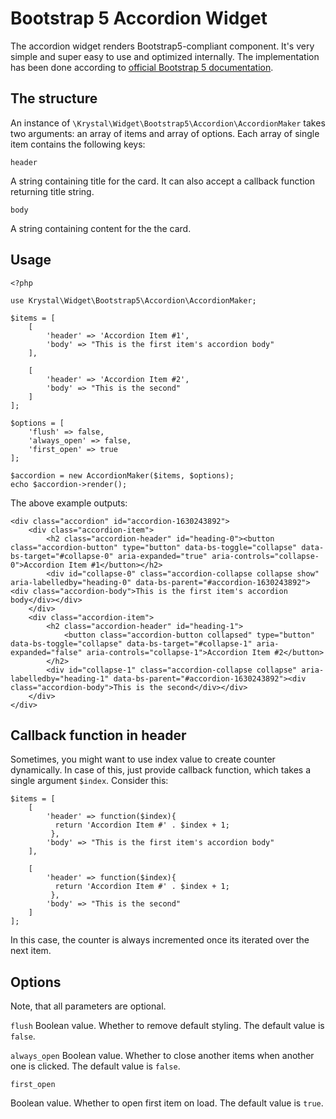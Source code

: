 Bootstrap 5 Accordion Widget
==========

The accordion widget renders Bootstrap5-compliant component. It's very simple and super easy to use and optimized internally. The implementation has been done according to [official Bootstrap 5 documentation](https://getbootstrap.com/docs/5.1/components/accordion/).

The structure
----

An instance of `\Krystal\Widget\Bootstrap5\Accordion\AccordionMaker` takes two arguments: an array of items and array of options. Each array of single item contains the following keys:

`header`

A string containing title for the card. It can also accept a callback function returning title string.

`body`

A string containing content for the the card.


Usage
----

    <?php
    
    use Krystal\Widget\Bootstrap5\Accordion\AccordionMaker;
    
    $items = [
        [
            'header' => 'Accordion Item #1',
            'body' => "This is the first item's accordion body"
        ],
    
        [
            'header' => 'Accordion Item #2',
            'body' => "This is the second"
        ]
    ];
    
    $options = [
        'flush' => false,
        'always_open' => false,
        'first_open' => true
    ];
    
    $accordion = new AccordionMaker($items, $options);
    echo $accordion->render();

The above example outputs:

    <div class="accordion" id="accordion-1630243892">
        <div class="accordion-item">
            <h2 class="accordion-header" id="heading-0"><button class="accordion-button" type="button" data-bs-toggle="collapse" data-bs-target="#collapse-0" aria-expanded="true" aria-controls="collapse-0">Accordion Item #1</button></h2>
            <div id="collapse-0" class="accordion-collapse collapse show" aria-labelledby="heading-0" data-bs-parent="#accordion-1630243892"><div class="accordion-body">This is the first item's accordion body</div></div>
        </div>
        <div class="accordion-item">
            <h2 class="accordion-header" id="heading-1">
                <button class="accordion-button collapsed" type="button" data-bs-toggle="collapse" data-bs-target="#collapse-1" aria-expanded="false" aria-controls="collapse-1">Accordion Item #2</button>
            </h2>
            <div id="collapse-1" class="accordion-collapse collapse" aria-labelledby="heading-1" data-bs-parent="#accordion-1630243892"><div class="accordion-body">This is the second</div></div>
        </div>
    </div>

Callback function in header
-----
Sometimes, you might want to use index value to create counter dynamically. In case of this, just provide callback function, which takes a single argument `$index`. Consider this:

    $items = [
        [
            'header' => function($index){
	          return 'Accordion Item #' . $index + 1;
             },
            'body' => "This is the first item's accordion body"
        ],
    
        [
            'header' => function($index){
	          return 'Accordion Item #' . $index + 1;
             },
            'body' => "This is the second"
        ]
    ];

In this case, the counter is always incremented once its iterated over the next item.


Options
-----

Note, that all parameters are optional.

`flush`
Boolean value. Whether to remove default styling. The default value is `false`.


`always_open`
Boolean value. Whether to close another items when another one is clicked. The default value is `false`.

`first_open`

Boolean value. Whether to open first item on load. The default value is `true`.


